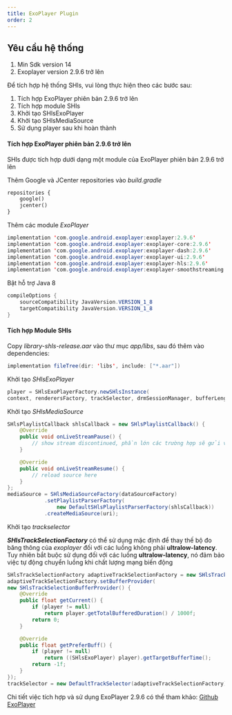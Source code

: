 ```yaml
---
title: ExoPlayer Plugin
order: 2
---
```


## Yêu cầu hệ thống

1. Min Sdk version 14
2. Exoplayer version 2.9.6 trở lên

Để tích hợp hệ thống SHls, vui lòng thực hiện theo các bước sau:

1. Tích hợp ExoPlayer phiên bản 2.9.6 trở lên
2. Tích hợp module SHls
3. Khởi tạo SHlsExoPlayer
4. Khởi tạo SHlsMediaSource
5. Sử dụng player sau khi hoàn thành

#### Tích hợp ExoPlayer phiên bản 2.9.6 trở lên

SHls được tích hợp dưới dạng một module của ExoPlayer phiên bản 2.9.6 trở lên

Thêm Google và JCenter repositories vào _build.gradle_

```xml
repositories {
    google()
    jcenter()
}
```

Thêm các module _ExoPlayer_

```java
implementation 'com.google.android.exoplayer:exoplayer:2.9.6'
implementation 'com.google.android.exoplayer:exoplayer-core:2.9.6'
implementation 'com.google.android.exoplayer:exoplayer-dash:2.9.6'
implementation 'com.google.android.exoplayer:exoplayer-ui:2.9.6'
implementation 'com.google.android.exoplayer:exoplayer-hls:2.9.6'
implementation 'com.google.android.exoplayer:exoplayer-smoothstreaming:2.9.6'
```

Bật hỗ trợ Java 8

```java
compileOptions {
    sourceCompatibility JavaVersion.VERSION_1_8
    targetCompatibility JavaVersion.VERSION_1_8
}
```

#### Tích hợp Module SHls

Copy _library-shls-release.aar_ vào thư mục _app/libs_, sau đó thêm vào dependencies:

```java
implementation fileTree(dir: 'libs', include: ["*.aar"])
```

Khởi tạo _SHlsExoPlayer_

```java
player = SHlsExoPlayerFactory.newSHlsInstance(
context, renderersFactory, trackSelector, drmSessionManager, bufferLength);
```

Khởi tạo _SHlsMediaSource_

```java
SHlsPlaylistCallback shlsCallback = new SHlsPlaylistCallback() {
    @Override
    public void onLiveStreamPause() {
    	// show stream discontinued, phần lớn các trường hợp sẽ gửi về trước khi player chuyển trạng thái buffer
    }

    @Override
    public void onLiveStreamResume() {
    	// reload source here
    }
};
mediaSource = SHlsMediaSourceFactory(dataSourceFactory)
            .setPlaylistParserFactory(
                new DefaultSHlsPlaylistParserFactory(shlsCallback))
            .createMediaSource(uri);
```

Khởi tạo _trackselector_

<!-- import Alert from '@site/src/components/Alert'; -->

<!-- <Alert type="warning"> -->

_**SHlsTrackSelectionFactory**_ có thể sử dụng mặc định để thay thế bộ đo băng thông của _exoplayer_ đối với các luồng không phải **ultralow-latency**. Tuy nhiên bắt buộc sử dụng đối với các luồng **ultralow-latency**, nó đảm bảo việc tự động chuyển luồng khi chất lượng mạng biến động

<!-- </Alert> -->

```java
SHlsTrackSelectionFactory adaptiveTrackSelectionFactory = new SHlsTrackSelectionFactory(1900);
adaptiveTrackSelectionFactory.setBufferProvider(
new SHlsTrackSelectionBufferProvider() {
    @Override
    public float getCurrent() {
        if (player != null)
        	return player.getTotalBufferedDuration() / 1000f;
        return 0;
    }

    @Override
    public float getPreferBuff() {
        if (player != null)
        	return ((SHlsExoPlayer) player).getTargetBufferTime();
        return -1f;
    }
});
trackSelector = new DefaultTrackSelector(adaptiveTrackSelectionFactory);
```

Chi tiết việc tích hợp và sử dụng ExoPlayer 2.9.6 có thể tham khảo: [Github ExoPlayer](https://github.com/google/ExoPlayer)
